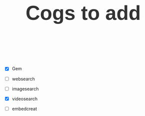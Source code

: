 <div align="center" style="font-size: 32px; font-family: Monserrat, sans-serif; color: #333; padding: 60px;">
  <h1>Cogs to add</h1>
</div> <br>

- [x] Gem

- [ ]  websearch
- [ ] imagesearch
- [x] videosearch
- [ ] embedcreat
